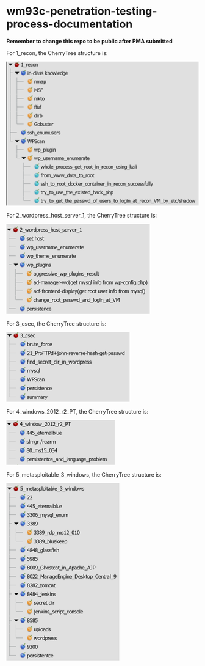 # wm93c-penetration-testing-process-documentation

**Remember to change this repo to be public after PMA submitted**

For 1_recon, the CherryTree structure is:

![image-20230120220747773](https://raw.githubusercontent.com/sunmiao0301/Public-Pic-Bed/main/imgfromPicGO/202301202207808.png)

For 2_wordpress_host_server_1, the CherryTree structure is:

![image-20230120220444846](https://raw.githubusercontent.com/sunmiao0301/Public-Pic-Bed/main/imgfromPicGO/202301202204879.png)

For 3_csec, the CherryTree structure is:

![image-20230120220505682](https://raw.githubusercontent.com/sunmiao0301/Public-Pic-Bed/main/imgfromPicGO/202301202205711.png)

For 4_windows_2012_r2_PT, the CherryTree structure is:

![image-20230120220543339](https://raw.githubusercontent.com/sunmiao0301/Public-Pic-Bed/main/imgfromPicGO/202301202205365.png)

For 5_metasploitable_3_windows, the CherryTree structure is:

![image-20230120220930982](https://raw.githubusercontent.com/sunmiao0301/Public-Pic-Bed/main/imgfromPicGO/202301202209018.png)
